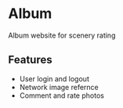 # Album
Album website for scenery rating
## Features
* User login and logout
* Network image refernce
* Comment and rate photos
